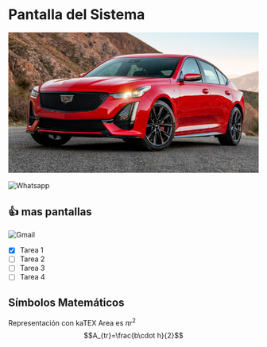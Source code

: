 # Pantalla del Sistema
![Captura de Pantalla](docs/Auto.jpg)

![Whatsapp](https://img.shields.io/badge/WhatsApp-25D366?style=for-the-badge&logo=whatsapp&logoColor=white)

## 👍 mas pantallas

![Gmail](https://img.shields.io/badge/Gmail-D14836?style=for-the-badge&logo=gmail&logoColor=white)

- [x] Tarea 1
- [ ] Tarea 2
- [ ] Tarea 3
- [ ] Tarea 4

## Símbolos Matemáticos
Representación con kaTEX
Area es $\pi r^2$
$$A_{tr}=\frac{b\cdot h}{2}$$


